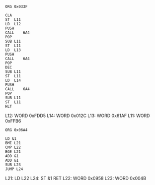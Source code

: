	ORG	0x033F
	
	CLA
	ST  L11
	LD  L12
	PUSH
	CALL	6A4
	POP
	SUB L11
	ST  L11
	LD  L13
	PUSH
	CALL	6A4
	POP
	DEC
	SUB L11
	ST  L11
	LD  L14
	PUSH
	CALL	6A4
	POP
	SUB L11
	ST  L11
	HLT
L12:	WORD	0xFDD5
L14:	WORD	0x012C
L13:	WORD	0x61AF
L11:	WORD	0xFFB6
	
	ORG 0x06A4
	
	LD &1
	BMI L21
	CMP L22
	BGE L21
	ADD &1
	ADD &1
	SUB L23
	JUMP L24
L21:	LD L22
L24:	ST &1
	RET
L22:	WORD	0x0958
L23:	WORD	0x004B